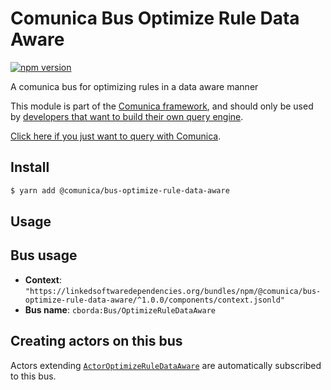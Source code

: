 # Comunica Bus Optimize Rule Data Aware

[![npm version](https://badge.fury.io/js/%40comunica%2Fbus-optimize-rule-data-aware.svg)](https://www.npmjs.com/package/@comunica/bus-optimize-rule-data-aware)

A comunica bus for optimizing rules in a data aware manner

This module is part of the [Comunica framework](https://github.com/comunica/comunica),
and should only be used by [developers that want to build their own query engine](https://comunica.dev/docs/modify/).

[Click here if you just want to query with Comunica](https://comunica.dev/docs/query/).

## Install

```bash
$ yarn add @comunica/bus-optimize-rule-data-aware
```

## Usage

## Bus usage

* **Context**: `"https://linkedsoftwaredependencies.org/bundles/npm/@comunica/bus-optimize-rule-data-aware/^1.0.0/components/context.jsonld"`
* **Bus name**: `cborda:Bus/OptimizeRuleDataAware`

## Creating actors on this bus

Actors extending [`ActorOptimizeRuleDataAware`](TODO:jsdoc_url) are automatically subscribed to this bus.
